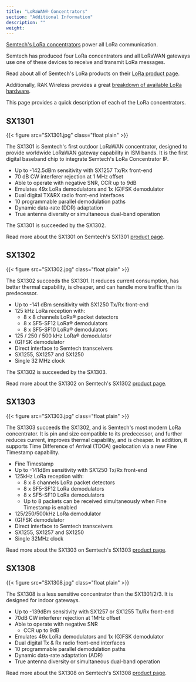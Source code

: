 ```yaml
---
title: "LoRaWAN® Concentrators"
section: "Additional Information"
description: ""
weight:
---
```


[Semtech's LoRa concentrators](https://www.semtech.com/products/wireless-rf/lora-core) power all LoRa communication.

Semtech has produced four LoRa concentrators and all LoRaWAN gateways use one of these devices to receive and transmit LoRa messages.

Read about all of Semtech's LoRa products on their [LoRa product page](https://www.semtech.com/products/wireless-rf/lora-core).

Additionally, RAK Wireless provides a great [breakdown of available LoRa hardware](https://news.rakwireless.com/things-to-consider-when-picking-a-lorawan-gateway/).

This page provides a quick description of each of the LoRa concentrators.

## SX1301

{{< figure src="SX1301.jpg" class="float plain" >}}

The SX1301 is Semtech's first outdoor LoRaWAN concentrator, designed to provide worldwide LoRaWAN gateway capability in ISM bands. It is the first digital baseband chip to integrate Semtech's LoRa Concentrator IP.

- Up to -142.5dBm sensitivity with SX1257 Tx/Rx front-end
- 70 dB CW interferer rejection at 1 MHz offset
- Able to operate with negative SNR, CCR up to 9dB
- Emulates 49x LoRa demodulators and 1x (G)FSK demodulator
- Dual digital TX&RX radio front-end interfaces
- 10 programmable parallel demodulation paths
- Dynamic data-rate (DDR) adaptation 
- True antenna diversity or simultaneous dual-band operation

The SX1301 is succeeded by the SX1302.

Read more about the SX1301 on Semtech's SX1301 [product page](https://www.semtech.com/products/wireless-rf/lora-core/sx1301).

## SX1302

{{< figure src="SX1302.jpg" class="float plain" >}}

The SX1302 succeeds the SX1301. It reduces current consumption, has better thermal capability, is cheaper, and can handle more traffic than its predecessor.

- Up to -141 dBm sensitivity with SX1250 Tx/Rx front-end
- 125 kHz LoRa reception with:
    - 8 x 8 channels LoRa® packet detectors
    - 8 x SF5-SF12 LoRa® demodulators
    - 8 x SF5-SF10 LoRa® demodulators
- 125 / 250 / 500 kHz LoRa® demodulator
- (G)FSK demodulator
- Direct interface to Semtech transceivers
- SX1255, SX1257 and SX1250
- Single 32 MHz clock

The SX1302 is succeeded by the SX1303.

Read more about the SX1302 on Semtech's SX1302 [product page](https://www.semtech.com/products/wireless-rf/lora-core/sx1302).

## SX1303

{{< figure src="SX1303.jpg" class="float plain" >}}

The SX1303 succeeds the SX1302, and is Semtech's most modern LoRa concentrator. It is pin and size compatible to its predecessor, and further reduces current, improves thermal capability, and is cheaper. In addition, it supports Time Difference of Arrival (TDOA) geolocation via a new Fine Timestamp capability.

- Fine Timestamp
- Up to -141dBm sensitivity with SX1250 Tx/Rx front-end
- 125kHz LoRa reception with:
    - 8 x 8 channels LoRa packet detectors
    - 8 x SF5-SF12 LoRa demodulators
    - 8 x SF5-SF10 LoRa demodulators
    - Up to 8 packets can be received simultaneously when Fine Timestamp is enabled
- 125/250/500kHz LoRa demodulator
- (G)FSK demodulator
- Direct interface to Semtech transceivers
- SX1255, SX1257 and SX1250
- Single 32MHz clock

Read more about the SX1303 on Semtech's SX1303 [product page](https://www.semtech.com/products/wireless-rf/lora-core/sx1303).

## SX1308

{{< figure src="SX1308.jpg" class="float plain" >}}

The SX1308 is a less sensitive concentrator than the SX1301/2/3. It is designed for indoor gateways.

- Up to -139dBm sensitivity with SX1257 or SX1255 Tx/Rx front-end
- 70dB CW interferer rejection at 1MHz offset
- Able to operate with negative SNR
    - CCR up to 9dB
- Emulates 49x LoRa demodulators and 1x (G)FSK demodulator
- Dual digital Tx & Rx radio front-end interfaces
- 10 programmable parallel demodulation paths
- Dynamic data-rate adaptation (ADR)
- True antenna diversity or simultaneous dual-band operation

Read more about the SX1308 on Semtech's SX1308 [product page](https://www.semtech.com/products/wireless-rf/lora-core/sx1308).
